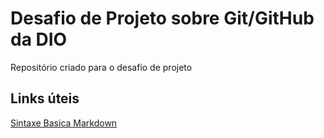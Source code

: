# Desafio de Projeto sobre Git/GitHub da DIO
Repositório criado para o desafio de projeto

## Links úteis 
[Sintaxe Basica Markdown](https://www.markdownguide.org/basic-syntax/)
